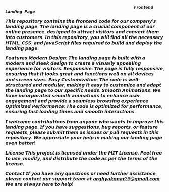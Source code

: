                                                              𝙁𝙧𝙤𝙣𝙩𝙚𝙣𝙙 𝙇𝙖𝙣𝙙𝙞𝙣𝙜 𝙋𝙖𝙜𝙚


𝙏𝙝𝙞𝙨 𝙧𝙚𝙥𝙤𝙨𝙞𝙩𝙤𝙧𝙮 𝙘𝙤𝙣𝙩𝙖𝙞𝙣𝙨 𝙩𝙝𝙚 𝙛𝙧𝙤𝙣𝙩𝙚𝙣𝙙 𝙘𝙤𝙙𝙚 𝙛𝙤𝙧 𝙤𝙪𝙧 𝙘𝙤𝙢𝙥𝙖𝙣𝙮'𝙨 𝙡𝙖𝙣𝙙𝙞𝙣𝙜 𝙥𝙖𝙜𝙚. 𝙏𝙝𝙚 𝙡𝙖𝙣𝙙𝙞𝙣𝙜 𝙥𝙖𝙜𝙚 𝙞𝙨 𝙖 𝙘𝙧𝙪𝙘𝙞𝙖𝙡 𝙘𝙤𝙢𝙥𝙤𝙣𝙚𝙣𝙩 𝙤𝙛 𝙤𝙪𝙧 𝙤𝙣𝙡𝙞𝙣𝙚 𝙥𝙧𝙚𝙨𝙚𝙣𝙘𝙚, 𝙙𝙚𝙨𝙞𝙜𝙣𝙚𝙙 𝙩𝙤 𝙖𝙩𝙩𝙧𝙖𝙘𝙩 𝙫𝙞𝙨𝙞𝙩𝙤𝙧𝙨 𝙖𝙣𝙙 𝙘𝙤𝙣𝙫𝙚𝙧𝙩 𝙩𝙝𝙚𝙢 𝙞𝙣𝙩𝙤 𝙘𝙪𝙨𝙩𝙤𝙢𝙚𝙧𝙨. 𝙄𝙣 𝙩𝙝𝙞𝙨 𝙧𝙚𝙥𝙤𝙨𝙞𝙩𝙤𝙧𝙮, 𝙮𝙤𝙪 𝙬𝙞𝙡𝙡 𝙛𝙞𝙣𝙙 𝙖𝙡𝙡 𝙩𝙝𝙚 𝙣𝙚𝙘𝙚𝙨𝙨𝙖𝙧𝙮 𝙃𝙏𝙈𝙇, 𝘾𝙎𝙎, 𝙖𝙣𝙙 𝙅𝙖𝙫𝙖𝙎𝙘𝙧𝙞𝙥𝙩 𝙛𝙞𝙡𝙚𝙨 𝙧𝙚𝙦𝙪𝙞𝙧𝙚𝙙 𝙩𝙤 𝙗𝙪𝙞𝙡𝙙 𝙖𝙣𝙙 𝙙𝙚𝙥𝙡𝙤𝙮 𝙩𝙝𝙚 𝙡𝙖𝙣𝙙𝙞𝙣𝙜 𝙥𝙖𝙜𝙚.

𝙁𝙚𝙖𝙩𝙪𝙧𝙚𝙨 
𝙈𝙤𝙙𝙚𝙧𝙣 𝘿𝙚𝙨𝙞𝙜𝙣: 𝙏𝙝𝙚 𝙡𝙖𝙣𝙙𝙞𝙣𝙜 𝙥𝙖𝙜𝙚 𝙞𝙨 𝙗𝙪𝙞𝙡𝙩 𝙬𝙞𝙩𝙝 𝙖 𝙢𝙤𝙙𝙚𝙧𝙣 𝙖𝙣𝙙 𝙨𝙡𝙚𝙚𝙠 𝙙𝙚𝙨𝙞𝙜𝙣 𝙩𝙤 𝙘𝙧𝙚𝙖𝙩𝙚 𝙖 𝙫𝙞𝙨𝙪𝙖𝙡𝙡𝙮 𝙖𝙥𝙥𝙚𝙖𝙡𝙞𝙣𝙜 𝙚𝙭𝙥𝙚𝙧𝙞𝙚𝙣𝙘𝙚 𝙛𝙤𝙧 𝙫𝙞𝙨𝙞𝙩𝙤𝙧𝙨. 𝙍𝙚𝙨𝙥𝙤𝙣𝙨𝙞𝙫𝙚: 𝙏𝙝𝙚 𝙥𝙖𝙜𝙚 𝙞𝙨 𝙛𝙪𝙡𝙡𝙮 𝙧𝙚𝙨𝙥𝙤𝙣𝙨𝙞𝙫𝙚, 𝙚𝙣𝙨𝙪𝙧𝙞𝙣𝙜 𝙩𝙝𝙖𝙩 𝙞𝙩 𝙡𝙤𝙤𝙠𝙨 𝙜𝙧𝙚𝙖𝙩 𝙖𝙣𝙙 𝙛𝙪𝙣𝙘𝙩𝙞𝙤𝙣𝙨 𝙬𝙚𝙡𝙡 𝙤𝙣 𝙖𝙡𝙡 𝙙𝙚𝙫𝙞𝙘𝙚𝙨 𝙖𝙣𝙙 𝙨𝙘𝙧𝙚𝙚𝙣 𝙨𝙞𝙯𝙚𝙨. 𝙀𝙖𝙨𝙮 𝘾𝙪𝙨𝙩𝙤𝙢𝙞𝙯𝙖𝙩𝙞𝙤𝙣: 𝙏𝙝𝙚 𝙘𝙤𝙙𝙚 𝙞𝙨 𝙬𝙚𝙡𝙡-𝙨𝙩𝙧𝙪𝙘𝙩𝙪𝙧𝙚𝙙 𝙖𝙣𝙙 𝙢𝙤𝙙𝙪𝙡𝙖𝙧, 𝙢𝙖𝙠𝙞𝙣𝙜 𝙞𝙩 𝙚𝙖𝙨𝙮 𝙩𝙤 𝙘𝙪𝙨𝙩𝙤𝙢𝙞𝙯𝙚 𝙖𝙣𝙙 𝙖𝙙𝙖𝙥𝙩 𝙩𝙝𝙚 𝙡𝙖𝙣𝙙𝙞𝙣𝙜 𝙥𝙖𝙜𝙚 𝙩𝙤 𝙤𝙪𝙧 𝙨𝙥𝙚𝙘𝙞𝙛𝙞𝙘 𝙣𝙚𝙚𝙙𝙨. 𝙎𝙢𝙤𝙤𝙩𝙝 𝘼𝙣𝙞𝙢𝙖𝙩𝙞𝙤𝙣𝙨: 𝙒𝙚 𝙝𝙖𝙫𝙚 𝙞𝙣𝙘𝙤𝙧𝙥𝙤𝙧𝙖𝙩𝙚𝙙 𝙨𝙢𝙤𝙤𝙩𝙝 𝙖𝙣𝙞𝙢𝙖𝙩𝙞𝙤𝙣𝙨 𝙩𝙤 𝙚𝙣𝙝𝙖𝙣𝙘𝙚 𝙪𝙨𝙚𝙧 𝙚𝙣𝙜𝙖𝙜𝙚𝙢𝙚𝙣𝙩 𝙖𝙣𝙙 𝙥𝙧𝙤𝙫𝙞𝙙𝙚 𝙖 𝙨𝙚𝙖𝙢𝙡𝙚𝙨𝙨 𝙗𝙧𝙤𝙬𝙨𝙞𝙣𝙜 𝙚𝙭𝙥𝙚𝙧𝙞𝙚𝙣𝙘𝙚. 𝙊𝙥𝙩𝙞𝙢𝙞𝙯𝙚𝙙 𝙋𝙚𝙧𝙛𝙤𝙧𝙢𝙖𝙣𝙘𝙚: 𝙏𝙝𝙚 𝙘𝙤𝙙𝙚 𝙞𝙨 𝙤𝙥𝙩𝙞𝙢𝙞𝙯𝙚𝙙 𝙛𝙤𝙧 𝙥𝙚𝙧𝙛𝙤𝙧𝙢𝙖𝙣𝙘𝙚, 𝙚𝙣𝙨𝙪𝙧𝙞𝙣𝙜 𝙛𝙖𝙨𝙩 𝙡𝙤𝙖𝙙𝙞𝙣𝙜 𝙩𝙞𝙢𝙚𝙨 𝙖𝙣𝙙 𝙨𝙢𝙤𝙤𝙩𝙝 𝙞𝙣𝙩𝙚𝙧𝙖𝙘𝙩𝙞𝙤𝙣𝙨.  


𝙄 𝙬𝙚𝙡𝙘𝙤𝙢𝙚 𝙘𝙤𝙣𝙩𝙧𝙞𝙗𝙪𝙩𝙞𝙤𝙣𝙨 𝙛𝙧𝙤𝙢 𝙖𝙣𝙮𝙤𝙣𝙚 𝙬𝙝𝙤 𝙬𝙖𝙣𝙩𝙨 𝙩𝙤 𝙞𝙢𝙥𝙧𝙤𝙫𝙚 𝙩𝙝𝙞𝙨 𝙡𝙖𝙣𝙙𝙞𝙣𝙜 𝙥𝙖𝙜𝙚. 𝙄𝙛 𝙮𝙤𝙪 𝙝𝙖𝙫𝙚 𝙨𝙪𝙜𝙜𝙚𝙨𝙩𝙞𝙤𝙣𝙨, 𝙗𝙪𝙜 𝙧𝙚𝙥𝙤𝙧𝙩𝙨, 𝙤𝙧 𝙛𝙚𝙖𝙩𝙪𝙧𝙚 𝙧𝙚𝙦𝙪𝙚𝙨𝙩𝙨, 𝙥𝙡𝙚𝙖𝙨𝙚 𝙨𝙪𝙗𝙢𝙞𝙩 𝙩𝙝𝙚𝙢 𝙖𝙨 𝙞𝙨𝙨𝙪𝙚𝙨 𝙤𝙧 𝙥𝙪𝙡𝙡 𝙧𝙚𝙦𝙪𝙚𝙨𝙩𝙨 𝙞𝙣 𝙩𝙝𝙞𝙨 𝙧𝙚𝙥𝙤𝙨𝙞𝙩𝙤𝙧𝙮. 𝙒𝙚 𝙖𝙥𝙥𝙧𝙚𝙘𝙞𝙖𝙩𝙚 𝙮𝙤𝙪𝙧 𝙝𝙚𝙡𝙥 𝙞𝙣 𝙢𝙖𝙠𝙞𝙣𝙜 𝙤𝙪𝙧 𝙡𝙖𝙣𝙙𝙞𝙣𝙜 𝙥𝙖𝙜𝙚 𝙚𝙫𝙚𝙣 𝙗𝙚𝙩𝙩𝙚𝙧!

𝙇𝙞𝙘𝙚𝙣𝙨𝙚
𝙏𝙝𝙞𝙨 𝙥𝙧𝙤𝙟𝙚𝙘𝙩 𝙞𝙨 𝙡𝙞𝙘𝙚𝙣𝙨𝙚𝙙 𝙪𝙣𝙙𝙚𝙧 𝙩𝙝𝙚 𝙈𝙄𝙏 𝙇𝙞𝙘𝙚𝙣𝙨𝙚. 𝙁𝙚𝙚𝙡 𝙛𝙧𝙚𝙚 𝙩𝙤 𝙪𝙨𝙚, 𝙢𝙤𝙙𝙞𝙛𝙮, 𝙖𝙣𝙙 𝙙𝙞𝙨𝙩𝙧𝙞𝙗𝙪𝙩𝙚 𝙩𝙝𝙚 𝙘𝙤𝙙𝙚 𝙖𝙨 𝙥𝙚𝙧 𝙩𝙝𝙚 𝙩𝙚𝙧𝙢𝙨 𝙤𝙛 𝙩𝙝𝙚 𝙡𝙞𝙘𝙚𝙣𝙨𝙚.

𝘾𝙤𝙣𝙩𝙖𝙘𝙩 
𝙄𝙛 𝙮𝙤𝙪 𝙝𝙖𝙫𝙚 𝙖𝙣𝙮 𝙦𝙪𝙚𝙨𝙩𝙞𝙤𝙣𝙨 𝙤𝙧 𝙣𝙚𝙚𝙙 𝙛𝙪𝙧𝙩𝙝𝙚𝙧 𝙖𝙨𝙨𝙞𝙨𝙩𝙖𝙣𝙘𝙚, 𝙥𝙡𝙚𝙖𝙨𝙚 𝙘𝙤𝙣𝙩𝙖𝙘𝙩 𝙤𝙪𝙧 𝙨𝙪𝙥𝙥𝙤𝙧𝙩 𝙩𝙚𝙖𝙢 𝙖𝙩 𝙖𝙧𝙜𝙝𝙮𝙖𝙠𝙤𝙣𝙖𝙧39@𝙜𝙢𝙖𝙞𝙡.𝙘𝙤𝙢 𝙒𝙚 𝙖𝙧𝙚 𝙖𝙡𝙬𝙖𝙮𝙨 𝙝𝙚𝙧𝙚 𝙩𝙤 𝙝𝙚𝙡𝙥!
